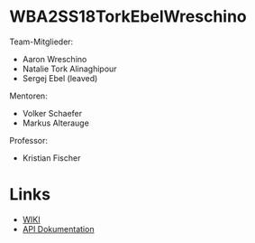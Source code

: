 # WBA2SS18TorkEbelWreschino

Team-Mitglieder:
* Aaron Wreschino
* Natalie Tork Alinaghipour
* Sergej Ebel (leaved)


Mentoren:
* Volker Schaefer
* Markus Alterauge

Professor:
* Kristian Fischer


# Links

* [WIKI](https://github.com/plunata/WBA2SS18TorkEbelWreschino/wiki)  
* [API Dokumentation](https://github.com/plunata/WBA2SS18TorkEbelWreschino/wiki/API-Dokumentation)  
